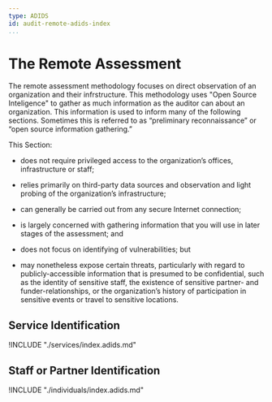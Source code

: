 ```yaml
---
type: ADIDS
id: audit-remote-adids-index
...
```


# The Remote Assessment

The remote assessment methodology focuses on direct observation of an organization and their infrstructure. This methodology uses "Open Source Inteligence" to gather as much information as the auditor can about an organization. This information is used to inform many of the following sections. Sometimes this is referred to as “preliminary reconnaissance” or “open source information gathering.”

This Section:
  * does not require privileged access to the organization’s offices, infrastructure or staff;

  * relies primarily on third-party data sources and observation and light probing of the organization’s infrastructure;

  * can generally be carried out from any secure Internet connection;

  * is largely concerned with gathering information that you will use in later stages of the assessment; and

  * does not focus on identifying of vulnerabilities; but

  * may nonetheless expose certain threats, particularly with regard to publicly-accessible information that is presumed to be confidential, such as the identity of sensitive staff, the existence of sensitive partner- and funder-relationships, or the organization’s history of participation in sensitive events or travel to sensitive locations.


## Service Identification

!INCLUDE "./services/index.adids.md"

## Staff or Partner Identification

!INCLUDE "./individuals/index.adids.md"

